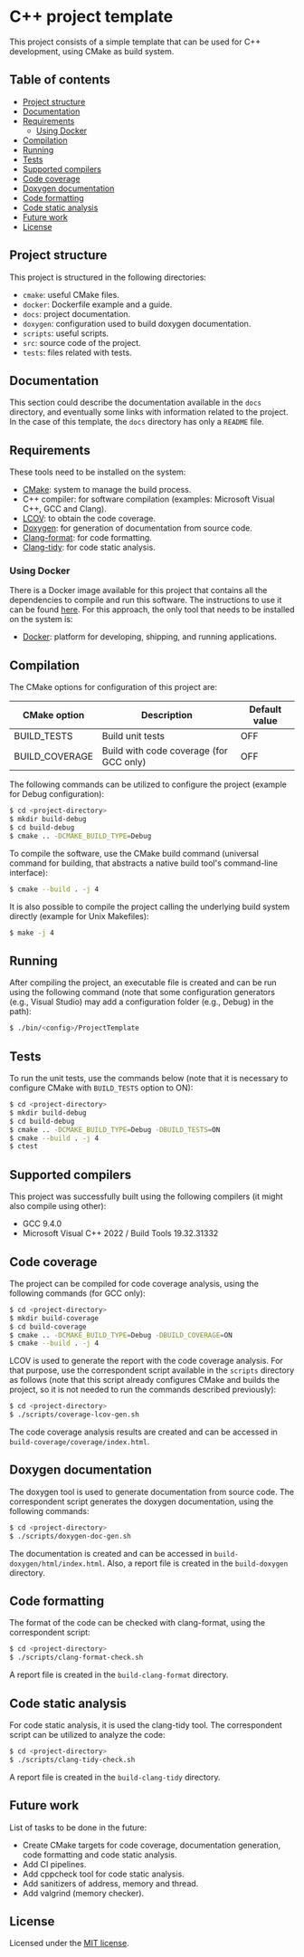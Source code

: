 # C++ project template

This project consists of a simple template that can be used for C++ development, using CMake as build system.

## Table of contents

- [Project structure](#project-structure)
- [Documentation](#documentation)
- [Requirements](#requirements)
    - [Using Docker](#using-docker)
- [Compilation](#compilation)
- [Running](#running)
- [Tests](#tests)
- [Supported compilers](#supported-compilers)
- [Code coverage](#code-coverage)
- [Doxygen documentation](#doxygen-documentation)
- [Code formatting](#code-formatting)
- [Code static analysis](#code-static-analysis)
- [Future work](#future-work)
- [License](#license)

## Project structure

This project is structured in the following directories:

- `cmake`: useful CMake files.
- `docker`: Dockerfile example and a guide.
- `docs`: project documentation.
- `doxygen`: configuration used to build doxygen documentation.
- `scripts`: useful scripts.
- `src`: source code of the project.
- `tests`: files related with tests.

## Documentation

This section could describe the documentation available in the `docs` directory, and eventually some links with information related to the project. In the case of this template, the `docs` directory has only a `README` file.

## Requirements

These tools need to be installed on the system:

- [CMake](https://cmake.org/): system to manage the build process.
- C++ compiler: for software compilation (examples: Microsoft Visual C++, GCC and Clang).
- [LCOV](https://github.com/linux-test-project/lcov): to obtain the code coverage.
- [Doxygen](https://doxygen.nl/): for generation of documentation from source code.
- [Clang-format](https://clang.llvm.org/docs/ClangFormat.html): for code formatting.
- [Clang-tidy](https://clang.llvm.org/extra/clang-tidy/): for code static analysis.

### Using Docker

There is a Docker image available for this project that contains all the dependencies to compile and run this software. The instructions to use it can be found [here](./docker/README.md). For this approach, the only tool that needs to be installed on the system is:

- [Docker](https://docs.docker.com/get-docker/): platform for developing, shipping, and running applications.

## Compilation

The CMake options for configuration of this project are:

| CMake option | Description | Default value |
| --- | --- | --- |
| BUILD_TESTS | Build unit tests | OFF |
| BUILD_COVERAGE | Build with code coverage (for GCC only) | OFF |

The following commands can be utilized to configure the project (example for Debug configuration):

```sh
$ cd <project-directory>
$ mkdir build-debug
$ cd build-debug
$ cmake .. -DCMAKE_BUILD_TYPE=Debug
```

To compile the software, use the CMake build command (universal command for building, that abstracts a native build tool's command-line interface):

```sh
$ cmake --build . -j 4
```

It is also possible to compile the project calling the underlying build system directly (example for Unix Makefiles):

```sh
$ make -j 4
```

## Running

After compiling the project, an executable file is created and can be run using the following command (note that some configuration generators (e.g., Visual Studio) may add a configuration folder (e.g., Debug) in the path):

```sh
$ ./bin/<config>/ProjectTemplate
```

## Tests

To run the unit tests, use the commands below (note that it is necessary to configure CMake with `BUILD_TESTS` option to ON):

```sh
$ cd <project-directory>
$ mkdir build-debug
$ cd build-debug
$ cmake .. -DCMAKE_BUILD_TYPE=Debug -DBUILD_TESTS=ON
$ cmake --build . -j 4
$ ctest
```

## Supported compilers

This project was successfully built using the following compilers (it might also compile using other):

- GCC 9.4.0
- Microsoft Visual C++ 2022 / Build Tools 19.32.31332

## Code coverage

The project can be compiled for code coverage analysis, using the following commands (for GCC only):

```sh
$ cd <project-directory>
$ mkdir build-coverage
$ cd build-coverage
$ cmake .. -DCMAKE_BUILD_TYPE=Debug -DBUILD_COVERAGE=ON
$ cmake --build . -j 4
```

LCOV is used to generate the report with the code coverage analysis. For that purpose, use the correspondent script available in the `scripts` directory as follows (note that this script already configures CMake and builds the project, so it is not needed to run the commands described previously):

```sh
$ cd <project-directory>
$ ./scripts/coverage-lcov-gen.sh
```

The code coverage analysis results are created and can be accessed in `build-coverage/coverage/index.html`.

## Doxygen documentation

The doxygen tool is used to generate documentation from source code. The correspondent script generates the doxygen documentation, using the following commands:

```sh
$ cd <project-directory>
$ ./scripts/doxygen-doc-gen.sh
```

The documentation is created and can be accessed in `build-doxygen/html/index.html`. Also, a report file is created in the `build-doxygen` directory.

## Code formatting

The format of the code can be checked with clang-format, using the correspondent script:

```sh
$ cd <project-directory>
$ ./scripts/clang-format-check.sh
```

A report file is created in the `build-clang-format` directory.

## Code static analysis

For code static analysis, it is used the clang-tidy tool. The correspondent script can be utilized to analyze the code:

```sh
$ cd <project-directory>
$ ./scripts/clang-tidy-check.sh
```

A report file is created in the `build-clang-tidy` directory.

## Future work

List of tasks to be done in the future:

- Create CMake targets for code coverage, documentation generation, code formatting and code static analysis.
- Add CI pipelines.
- Add cppcheck tool for code static analysis.
- Add sanitizers of address, memory and thread.
- Add valgrind (memory checker).

## License

Licensed under the [MIT license](./LICENSE).
